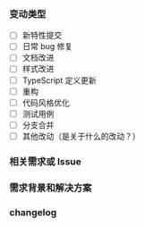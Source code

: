 <!--
首先，感谢你的贡献！

新特性请提交至 develop 分支，其余可提交至 v1.x.x 分支。
在一个维护者审核通过后合并。
请确保填写以下 merge request 的信息，谢谢！~

-->

### 变动类型

- [ ] 新特性提交
- [ ] 日常 bug 修复
- [ ] 文档改进
- [ ] 样式改进
- [ ] TypeScript 定义更新
- [ ] 重构
- [ ] 代码风格优化
- [ ] 测试用例
- [ ] 分支合并
- [ ] 其他改动（是关于什么的改动？）

### 相关需求或 Issue

<!--
1. 描述相关需求的来源，如相关的 issue 讨论链接。
-->

### 需求背景和解决方案

<!--
1. 要解决的具体问题。
2. 列出最终的 API 实现和用法。
3. 涉及UI/交互变动需要有截图或 GIF。
-->

### changelog

<!--
> 从用户角度描述具体变化，以及可能的 breaking change 和其他风险？
-->
